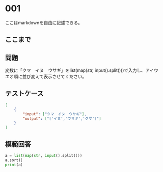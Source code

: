 # 001

ここはmarkdownを自由に記述できる。

ここまで
---
## 問題

変数に「クマ　イヌ　ウサギ」をlist(map(str, input().split()))で入力し、アイウエオ順に並び変えて表示させてください。

## テストケース

```json
[
	{
		"input": ["クマ　イヌ　ウサギ"],
		"output": ["['イヌ','ウサギ','クマ']"]
  	}
]
```

## 模範回答
```python
a = list(map(str, input().split()))
a.sort()
print(a)
```